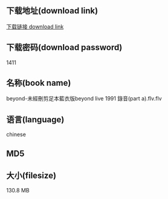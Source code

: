 ## 下载地址(download link)
[下载链接 download link](https://voluble-croquembouche-d321dc.netlify.app/?s=beyond-%E6%9C%AA%E7%B6%93%E5%88%AA%E5%89%AA%E8%B6%B3%E6%9C%AC%E8%97%8D%E8%A1%A3%E7%89%88beyond+live+1991+%E9%8C%84%E9%9F%B3%28part+a%29.flv)

## 下载密码(download password)
1411

## 名称(book name)
beyond-未經刪剪足本藍衣版beyond live 1991 錄音(part a).flv.flv

## 语言(language)
chinese

## MD5


## 大小(filesize)
130.8 MB
